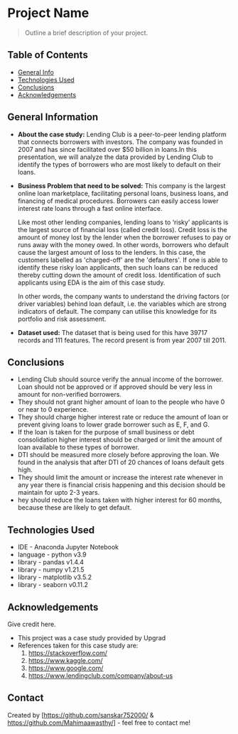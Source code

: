 # Project Name
> Outline a brief description of your project.


## Table of Contents
* [General Info](#general-information)
* [Technologies Used](#technologies-used)
* [Conclusions](#conclusions)
* [Acknowledgements](#acknowledgements)

<!-- You can include any other section that is pertinent to your problem -->

## General Information
- <b>About the case study:</b> Lending Club is a peer-to-peer lending platform that connects borrowers with investors. The company was founded in 2007 and has since facilitated over $50 billion in loans.In this presentation, we will analyze the data provided by Lending Club to identify the types of borrowers who are most likely to default on their loans.
- <b>Business Problem that need to be solved:</b> This company is the largest online loan marketplace, facilitating personal loans, business loans, and financing of medical procedures. Borrowers can easily access lower interest rate loans through a fast online interface. 

    Like most other lending companies, lending loans to ‘risky’ applicants is the largest source of financial loss (called credit loss). Credit loss is the amount of money lost by the lender when the borrower refuses to pay or runs away with the money owed. In other words, borrowers who default cause the largest amount of loss to the lenders. In this case, the customers labelled as 'charged-off' are the 'defaulters'. 
    If one is able to identify these risky loan applicants, then such loans can be reduced thereby cutting down the amount of credit loss. Identification of such applicants using EDA is the aim of this case study.

    In other words, the company wants to understand the driving factors (or driver variables) behind loan default, i.e. the variables which are strong indicators of default.  The company can utilise this knowledge for its portfolio and risk assessment. 
- <b>Dataset used:</b> The dataset that is being used for this have 39717 records and 111 features. The record present is from year 2007 till 2011.

<!-- You don't have to answer all the questions - just the ones relevant to your project. -->

## Conclusions
- Lending Club should source verify the annual income of the borrower. Loan should not be approved or if approved should be very less in amount for non-verified borrowers.
- They should not grant higher amount of loan to the people who have 0 or near to 0 experience.
- They should charge higher interest rate or reduce the amount of loan or prevent giving loans to lower grade borrower such as E, F, and G.
- If the loan is taken for the purpose of small business or debt consolidation higher interest should be charged or limit the amount of loan available to these types of borrower.
- DTI should be measured more closely before approving the loan. We found in the analysis that after DTI of 20 chances of loans default gets high.
- They should limit the amount or increase the interest rate whenever in any year there is financial crisis happening and this decision should be maintain for upto 2-3 years.
- hey should reduce the loans taken with higher interest for 60 months, because these are likely to get default.


<!-- You don't have to answer all the questions - just the ones relevant to your project. -->


## Technologies Used
- IDE - Anaconda Jupyter Notebook
- language - python v3.9
- library - pandas v1.4.4
- library - numpy v1.21.5
- library - matplotlib v3.5.2
- library - seaborn v0.11.2

<!-- As the libraries versions keep on changing, it is recommended to mention the version of library used in this project -->

## Acknowledgements
Give credit here.
- This project was a case study provided by Upgrad
- References taken for this case study are:
    1. https://stackoverflow.com/
    2. https://www.kaggle.com/
    3. https://www.google.com/
    4. https://www.lendingclub.com/company/about-us


## Contact
Created by [https://github.com/sanskar752000/ & https://github.com/Mahimaawasthy/] - feel free to contact me!
